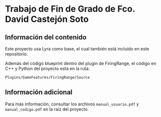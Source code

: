 Trabajo de Fin de Grado de Fco. David Castejón Soto
===

Información del contenido
----
Este proyecto usa Lyra como base, el cual también está incluído en este repositorio.

Además del código blueprint dentro del plugin de FiringRange, el código en C++ y Python del proyecto está en la ruta:

```
Plugins/GameFeatures/FiringRange/Source
```

Información adicional
----
Para más información, consultar los archivos `manual_usuario.pdf` y `manual_codigo.pdf` en la raíz del proyecto.
